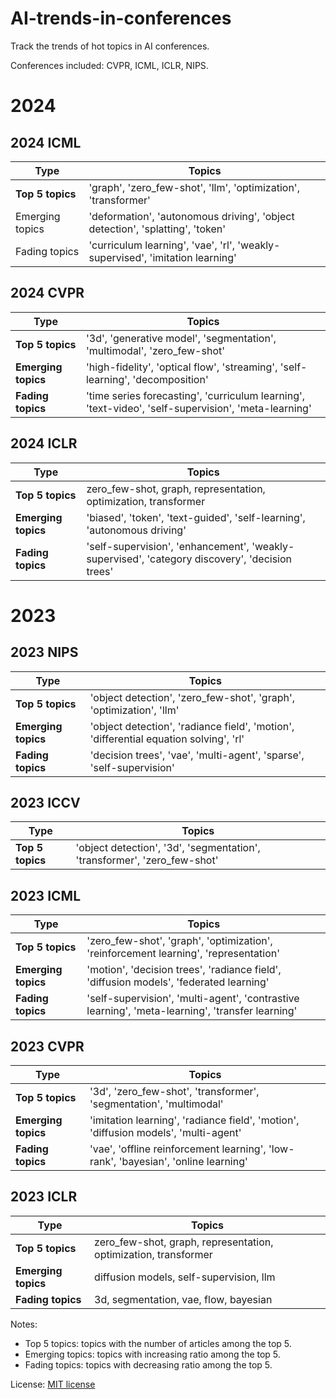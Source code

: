 # AI-trends-in-conferences
Track the trends of hot topics in AI conferences.

Conferences included: CVPR, ICML, ICLR, NIPS.
# 2024

## 2024 ICML
| **Type**            | Topics                                                            |
|---------------------|-------------------------------------------------------------------|
| **Top 5 topics**    | 'graph', 'zero_few-shot', 'llm', 'optimization', 'transformer' |
| Emerging topics | 'deformation', 'autonomous driving', 'object detection', 'splatting', 'token'| 
| Fading topics | 'curriculum learning', 'vae', 'rl', 'weakly-supervised', 'imitation learning'| 

## 2024 CVPR
| **Type**            | Topics                                                            |
|---------------------|-------------------------------------------------------------------|
| **Top 5 topics**    | '3d', 'generative model', 'segmentation', 'multimodal', 'zero_few-shot' |
| **Emerging topics** | 'high-fidelity', 'optical flow', 'streaming', 'self-learning', 'decomposition' |
| **Fading topics**   | 'time series forecasting', 'curriculum learning', 'text-video', 'self-supervision', 'meta-learning' |

## 2024 ICLR
| **Type**            | Topics                                                            |
|---------------------|-------------------------------------------------------------------|
| **Top 5 topics**    | zero_few-shot, graph, representation, optimization, transformer   |
| **Emerging topics** | 'biased', 'token', 'text-guided', 'self-learning', 'autonomous driving' |
| **Fading topics**   | 'self-supervision', 'enhancement', 'weakly-supervised', 'category discovery', 'decision trees' |

# 2023
## 2023 NIPS
| **Type**            | Topics                                                            |
|---------------------|-------------------------------------------------------------------|
| **Top 5 topics**    | 'object detection', 'zero_few-shot', 'graph', 'optimization', 'llm' |
| **Emerging topics** | 'object detection', 'radiance field', 'motion', 'differential equation solving', 'rl'|
| **Fading topics**   | 'decision trees', 'vae', 'multi-agent', 'sparse', 'self-supervision'|

## 2023 ICCV
| **Type**            | Topics                                                            |
|---------------------|-------------------------------------------------------------------|
| **Top 5 topics**    | 'object detection', '3d', 'segmentation', 'transformer', 'zero_few-shot'|

## 2023 ICML
| **Type**            | Topics                                                            |
|---------------------|-------------------------------------------------------------------|
| **Top 5 topics**    | 'zero_few-shot', 'graph', 'optimization', 'reinforcement learning', 'representation'   |
| **Emerging topics** | 'motion', 'decision trees', 'radiance field', 'diffusion models', 'federated learning' |
| **Fading topics**   | 'self-supervision', 'multi-agent', 'contrastive learning', 'meta-learning', 'transfer learning'|

## 2023 CVPR
| **Type**            | Topics                                                            |
|---------------------|-------------------------------------------------------------------|
| **Top 5 topics**    | '3d', 'zero_few-shot', 'transformer', 'segmentation', 'multimodal'   |
| **Emerging topics** | 'imitation learning', 'radiance field', 'motion', 'diffusion models', 'multi-agent'  |
| **Fading topics**   | 'vae', 'offline reinforcement learning', 'low-rank', 'bayesian', 'online learning' |

## 2023 ICLR
| **Type**            | Topics                                                            |
|---------------------|-------------------------------------------------------------------|
| **Top 5 topics**    | zero_few-shot, graph, representation, optimization, transformer   |
| **Emerging topics** | diffusion models, self-supervision, llm                           |
| **Fading topics**   | 3d, segmentation, vae, flow, bayesian                             |




Notes:
- Top 5 topics: topics with the number of articles among the top 5.
- Emerging topics: topics with increasing ratio among the top 5.
- Fading topics: topics with decreasing ratio among the top 5.

License: [MIT license](./LICENSE)

